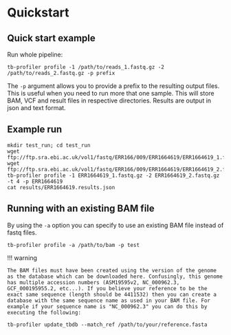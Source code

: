 # Quickstart

## Quick start example

Run whole pipeline:

```
tb-profiler profile -1 /path/to/reads_1.fastq.gz -2 /path/to/reads_2.fastq.gz -p prefix
```

The `-p` argument allows you to provide a prefix to the resulting output files. This is useful when you need to run more that one sample. This will store BAM, VCF and result files in respective directories. Results are output in json and text format.

## Example run

```
mkdir test_run; cd test_run
wget ftp://ftp.sra.ebi.ac.uk/vol1/fastq/ERR166/009/ERR1664619/ERR1664619_1.fastq.gz
wget ftp://ftp.sra.ebi.ac.uk/vol1/fastq/ERR166/009/ERR1664619/ERR1664619_2.fastq.gz
tb-profiler profile -1 ERR1664619_1.fastq.gz -2 ERR1664619_2.fastq.gz -t 4 -p ERR1664619
cat results/ERR1664619.results.json
```

## Running with an existing BAM file

By using the `-a` option you can specify to use an existing BAM file instead of fastq files. 

```
tb-profiler profile -a /path/to/bam -p test
```

!!! warning

    The BAM files must have been created using the version of the genome as the database which can be downloaded here. Confusingly, this genome has multiple accession numbers (ASM19595v2, NC_000962.3, GCF_000195955.2, etc...). If you believe your reference to be the exact same sequence (length should be 4411532) then you can create a database with the same sequence name as used in your BAM file. For example if your sequence name is "NC_000962.3" you can do this by executing the following:

```
tb-profiler update_tbdb --match_ref /path/to/your/reference.fasta
```
